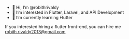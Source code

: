 - 👋 Hi, I’m @robithrivaldy
- 👀 I’m interested in Flutter, Laravel, and API Development
- 🌱 I’m currently learning Flutter

If you interested hiring a flutter front-end, you can hire me 
robith.rivaldy2013@gmail.com

<!---
robithrivaldy/robithrivaldy is a ✨ special ✨ repository because its `README.md` (this file) appears on your GitHub profile.
You can click the Preview link to take a look at your changes.
--->
